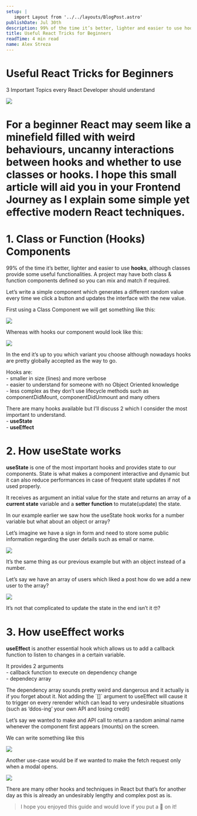 ```yaml
---
setup: |
   import Layout from '../../layouts/BlogPost.astro'
publishDate: Jul 30th
description: 99% of the time it’s better, lighter and easier to use hooks, although classes provide some useful functionalities. A project may have both class & function components defined so you can mix and…
title: Useful React Tricks for Beginners
readTime: 4 min read
name: Alex Streza
---
```

Useful React Tricks for Beginners
=================================

3 Important Topics every React Developer should understand

![](https://miro.medium.com/max/700/1*Yd3W9pxHirUOqB9gVMh1QA.png)

For a beginner React may seem like a minefield filled with weird behaviours, uncanny interactions between hooks and whether to use classes or hooks. I hope this small article will aid you in your Frontend Journey as I explain some simple yet effective modern React techniques.
====================================================================================================================================================================================================================================================================================

1\. Class or Function (Hooks) Components
========================================

99% of the time it’s better, lighter and easier to use **hooks**, although classes provide some useful functionalities. A project may have both class & function components defined so you can mix and match if required.

Let’s write a simple component which generates a different random value every time we click a button and updates the interface with the new value.

First using a Class Component we will get something like this:

![](https://miro.medium.com/max/700/1*ISL3YmXazUIlc_daZlIf0A.png)

Whereas with hooks our component would look like this:

![](https://miro.medium.com/max/700/1*eNtE27gWJokrz9zgH4146g.png)

In the end it’s up to you which variant you choose although nowadays hooks are pretty globally accepted as the way to go.

Hooks are:  
\- smaller in size (lines) and more verbose  
\- easier to understand for someone with no Object Oriented knowledge  
\- less complex as they don’t use lifecycle methods such as componentDidMount, componentDidUnmount and many others

There are many hooks available but I’ll discuss 2 which I consider the most important to understand.  
\- **useState**  
\- **useEffect**

2\. How useState works
======================

**useState** is one of the most important hooks and provides state to our components. State is what makes a component interactive and dynamic but it can also reduce performances in case of frequent state updates if not used properly.

It receives as argument an initial value for the state and returns an array of a **current state** variable and a **setter function** to mutate(update) the state.

In our example earlier we saw how the useState hook works for a number variable but what about an object or array?

Let’s imagine we have a sign in form and need to store some public information regarding the user details such as email or name.

![](https://miro.medium.com/max/700/1*Kca1OKdWSaJ3TFljWxYCgg.png)

It’s the same thing as our previous example but with an object instead of a number.

Let’s say we have an array of users which liked a post how do we add a new user to the array?

![](https://miro.medium.com/max/700/1*RwXC8ZWWQ1m6uJVaYTofsw.png)

It’s not that complicated to update the state in the end isn’t it 🤓?

3\. How useEffect works
=======================

**useEffect** is another essential hook which allows us to add a callback function to listen to changes in a certain variable.

It provides 2 arguments  
\- callback function to execute on dependency change  
\- dependecy array

The dependency array sounds pretty weird and dangerous and it actually is if you forget about it. Not adding the \`\[\]\` argument to useEffect will cause it to trigger on every rerender which can lead to very undesirable situations (such as ‘ddos-ing’ your own API and losing credit)

Let’s say we wanted to make and API call to return a random animal name whenever the component first appears (mounts) on the screen.

We can write something like this

![](https://miro.medium.com/max/700/1*gY0lwxok-0BAtnRy7RZZDg.png)

Another use-case would be if we wanted to make the fetch request only when a modal opens.

![](https://miro.medium.com/max/700/1*YrRSf0s77d84IfY5zwZXYQ.png)

There are many other hooks and techniques in React but that’s for another day as this is already an undesirably lengthy and complex post as is.

> I hope you enjoyed this guide and would love if you put a 💜 on it!